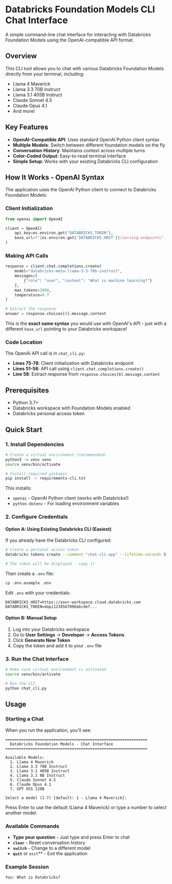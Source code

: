 # Databricks Foundation Models CLI Chat Interface

A simple command-line chat interface for interacting with Databricks Foundation Models using the OpenAI-compatible API format.

## Overview

This CLI tool allows you to chat with various Databricks Foundation Models directly from your terminal, including:
- Llama 4 Maverick
- Llama 3.3 70B Instruct
- Llama 3.1 405B Instruct
- Claude Sonnet 4.5
- Claude Opus 4.1
- And more!

## Key Features

- **OpenAI-Compatible API**: Uses standard OpenAI Python client syntax
- **Multiple Models**: Switch between different foundation models on the fly
- **Conversation History**: Maintains context across multiple turns
- **Color-Coded Output**: Easy-to-read terminal interface
- **Simple Setup**: Works with your existing Databricks CLI configuration

## How It Works - OpenAI Syntax

The application uses the OpenAI Python client to connect to Databricks Foundation Models:

### Client Initialization
```python
from openai import OpenAI

client = OpenAI(
    api_key=os.environ.get("DATABRICKS_TOKEN"),
    base_url=f"{os.environ.get('DATABRICKS_HOST')}/serving-endpoints"
)
```

### Making API Calls
```python
response = client.chat.completions.create(
    model="databricks-meta-llama-3-3-70b-instruct",
    messages=[
        {"role": "user", "content": "What is machine learning?"}
    ],
    max_tokens=1000,
    temperature=0.7
)

# Extract the response
answer = response.choices[0].message.content
```

This is the **exact same syntax** you would use with OpenAI's API - just with a different `base_url` pointing to your Databricks workspace!

### Code Location

The OpenAI API call is in `chat_cli.py`:
- **Lines 75-78**: Client initialization with Databricks endpoint
- **Lines 51-56**: API call using `client.chat.completions.create()`
- **Line 58**: Extract response from `response.choices[0].message.content`

## Prerequisites

- Python 3.7+
- Databricks workspace with Foundation Models enabled
- Databricks personal access token

## Quick Start

### 1. Install Dependencies

```bash
# Create a virtual environment (recommended)
python3 -m venv venv
source venv/bin/activate

# Install required packages
pip install -r requirements-cli.txt
```

This installs:
- `openai` - OpenAI Python client (works with Databricks!)
- `python-dotenv` - For loading environment variables

### 2. Configure Credentials

#### Option A: Using Existing Databricks CLI (Easiest)

If you already have the Databricks CLI configured:

```bash
# Create a personal access token
databricks tokens create --comment "chat-cli-app" --lifetime-seconds 31536000

# The token will be displayed - copy it
```

Then create a `.env` file:

```bash
cp .env.example .env
```

Edit `.env` with your credentials:
```env
DATABRICKS_HOST=https://your-workspace.cloud.databricks.com
DATABRICKS_TOKEN=dapi1234567890abcdef...
```

#### Option B: Manual Setup

1. Log into your Databricks workspace
2. Go to **User Settings** → **Developer** → **Access Tokens**
3. Click **Generate New Token**
4. Copy the token and add it to your `.env` file

### 3. Run the Chat Interface

```bash
# Make sure virtual environment is activated
source venv/bin/activate

# Run the CLI
python chat_cli.py
```

## Usage

### Starting a Chat

When you run the application, you'll see:

```
==============================================================
  Databricks Foundation Models - Chat Interface
==============================================================

Available Models:
  1. Llama 4 Maverick
  2. Llama 3.3 70B Instruct
  3. Llama 3.1 405B Instruct
  4. Llama 3.1 8B Instruct
  5. Claude Sonnet 4.5
  6. Claude Opus 4.1
  7. GPT OSS 120B

Select a model (1-7) [default: 1 - Llama 4 Maverick]:
```

Press Enter to use the default (Llama 4 Maverick) or type a number to select another model.

### Available Commands

- **Type your question** - Just type and press Enter to chat
- **`clear`** - Reset conversation history
- **`switch`** - Change to a different model
- **`quit`** or `exit`** - Exit the application

### Example Session

```
You: What is Databricks?